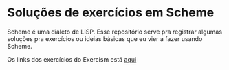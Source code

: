 # Soluções de exercícios em Scheme

Scheme é uma dialeto de LISP. Esse repositório serve pra registrar algumas soluções pra exercícios ou ideias básicas que eu vier a fazer usando Scheme.

Os links dos exercícios do Exercism está [aqui](https://exercism.org/tracks/scheme/exercises)
